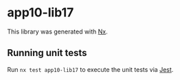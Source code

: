 # app10-lib17

This library was generated with [Nx](https://nx.dev).

## Running unit tests

Run `nx test app10-lib17` to execute the unit tests via [Jest](https://jestjs.io).
